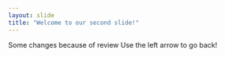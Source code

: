 ```yaml
---
layout: slide
title: "Welcome to our second slide!"
---
```

Some changes because of review
Use the left arrow to go back!
